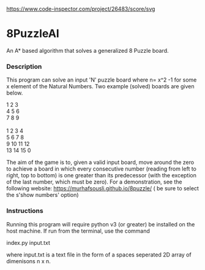 https://www.code-inspector.com/project/26483/score/svg

# 8PuzzleAI
An A* based algorithm that solves a generalized 8 Puzzle board.

### Description 
This program can solve an input 'N' puzzle board where n= x^2 -1 for some x element of the Natural Numbers. Two example (solved) boards are given below.

1 2 3 <br>
4 5 6 <br>
7 8 9 <br>
<br>
1 2 3 4 <br>
5 6 7 8 <br>
9 10 11 12 <br>
13 14 15 0 <br>

The aim of the game is to, given a valid input board, move around the zero to achieve a board in which every consecutive number (reading from left to right, top to bottom) 
is one greater than its predecessor (with the exception of the last number, which must be zero). For a demonstration, see the following website: 
https://murhafsousli.github.io/8puzzle/ ( be sure to select the s'show numbers' option)

### Instructions
Running this program will require python v3 (or greater) be installed on the host machine. If run from the terminal, use the command

index.py input.txt

where input.txt is a text file in the form of a spaces seperated 2D array of dimenisons n x n. 



